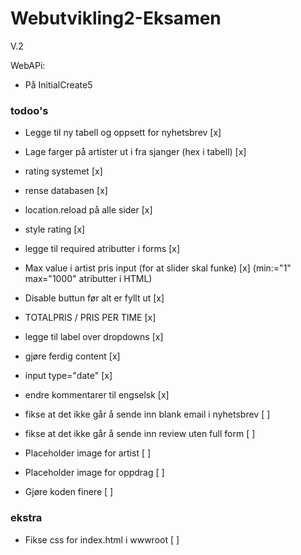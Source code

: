 # Webutvikling2-Eksamen
V.2


WebAPi:
- På InitialCreate5


### todoo's ###
- Legge til ny tabell og oppsett for nyhetsbrev [x]
- Lage farger på artister ut i fra sjanger (hex i tabell) [x]
- rating systemet [x]


- rense databasen [x]
- location.reload på alle sider [x]
- style rating [x]
- legge til required atributter i forms [x]
- Max value i artist pris input (for at slider skal funke) [x] (min:="1" max="1000" atributter i HTML)
- Disable buttun før alt er fyllt ut [x]
- TOTALPRIS / PRIS PER TIME [x]
- legge til label over dropdowns [x] 
- gjøre ferdig content [x]
- input type="date" [x]
- endre kommentarer til engselsk [x]

- fikse at det ikke går å sende inn blank email i nyhetsbrev [ ]
- fikse at det ikke går å sende inn review uten full form [ ]
- Placeholder image for artist [ ]
- Placeholder image for oppdrag [ ]
- Gjøre koden finere [ ]


### ekstra ###
- Fikse css for index.html i wwwroot [ ]